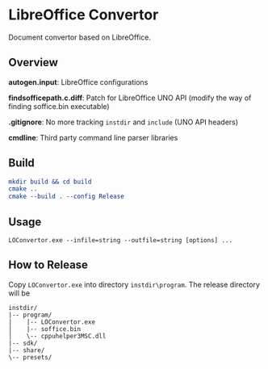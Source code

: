 # LibreOffice Convertor

Document convertor based on LibreOffice.

## Overview

**autogen.input**: LibreOffice configurations

**findsofficepath.c.diff**: Patch for LibreOffice UNO API (modify the way of finding soffice.bin executable)

**.gitignore**: No more tracking `instdir` and `include` (UNO API headers)

**cmdline**: Third party command line parser libraries

## Build

```CMake
mkdir build && cd build
cmake ..
cmake --build . --config Release
```

## Usage

```
LOConvertor.exe --infile=string --outfile=string [options] ...
```

## How to Release

Copy `LOConvertor.exe` into directory `instdir\program`. The release directory will be

```
instdir/
|-- program/
|    |-- LOConvertor.exe
│    |-- soffice.bin
│    \-- cppuhelper3MSC.dll
|-- sdk/
|-- share/
\-- presets/
```